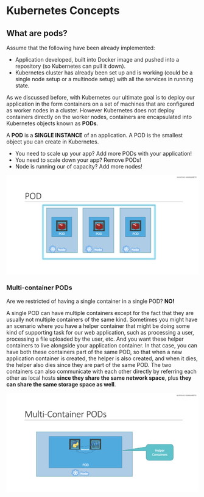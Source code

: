 # Kubernetes Concepts

## What are pods?

Assume that the following have been already implemented:

- Application developed, built into Docker image and pushed into a repository
(so Kubernetes can pull it down).
- Kubernetes cluster has already been set up and is working (could be a single
node setup or a multinode setup) with all the services in running state.

As we discussed before, with Kubernetes our ultimate goal is to deploy our
application in the form containers on a set of machines that are configured as
worker nodes in a cluster. However Kubernetes does not deploy containers
directly on the worker nodes, containers are encapsulated into Kubernetes
objects known as **PODs**.

A **POD** is a **SINGLE INSTANCE** of an application. A POD is the smallest object
you can create in Kubernetes.

- You need to scale up your app? Add more PODs with your application!  
- You need to scale down your app? Remove PODs!  
- Node is running our of capacity? Add more nodes!

![](../assets/img/pods.png "PODs")

### Multi-container PODs

Are we restricted of having a single container in a single POD? **NO!**

A single POD can have multiple containers except for the fact that they are
usually not multiple containers of the same kind. Sometimes you might have an
scenario where you have a helper container that might be doing some kind of
supporting task for our web application, such as processing a user, processing a
file uploaded by the user, etc. And you want these helper containers to live
alongside your application container. In that case, you can have both these
containers part of the same POD, so that when a new application container is
created, the helper is also created, and when it dies, the helper also dies
since they are part of the same POD. The two containers can also communicate
with each other directly by referring each other as local hosts **since they
share the same network space**, plus **they can share the same storage space as
well**.

![](../assets/img/multi-container-pods.png "Multi-container PODs")

